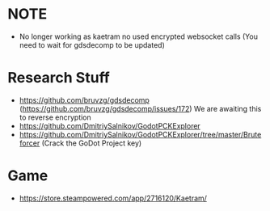 # NOTE
- No longer working as kaetram no used encrypted websocket calls (You need to wait for gdsdecomp to be updated)

# Research Stuff
- https://github.com/bruvzg/gdsdecomp (https://github.com/bruvzg/gdsdecomp/issues/172) We are awaiting this to reverse encryption
- https://github.com/DmitriySalnikov/GodotPCKExplorer
- https://github.com/DmitriySalnikov/GodotPCKExplorer/tree/master/Bruteforcer (Crack the GoDot Project key)

# Game
- https://store.steampowered.com/app/2716120/Kaetram/
